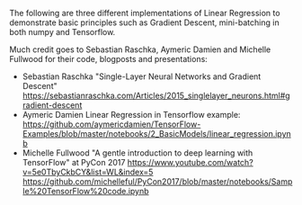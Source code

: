The following are three different implementations of Linear Regression to demonstrate basic principles such as Gradient Descent, mini-batching in both numpy and Tensorflow.

Much credit goes to Sebastian Raschka, Aymeric Damien and Michelle Fullwood for their code, blogposts and presentations:

- Sebastian Raschka "Single-Layer Neural Networks and Gradient Descent" https://sebastianraschka.com/Articles/2015_singlelayer_neurons.html#gradient-descent
- Aymeric Damien Linear Regression in Tensorflow example: https://github.com/aymericdamien/TensorFlow-Examples/blob/master/notebooks/2_BasicModels/linear_regression.ipynb
- Michelle Fullwood "A gentle introduction to deep learning with TensorFlow" at PyCon 2017
https://www.youtube.com/watch?v=5e0TbyCkbCY&list=WL&index=5
https://github.com/michelleful/PyCon2017/blob/master/notebooks/Sample%20TensorFlow%20code.ipynb